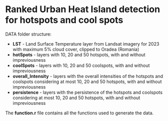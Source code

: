 # Ranked Urban Heat Island detection for hotspots and cool spots  

DATA folder structure:
- **LST** - Land Surface Temperature layer from Landsat imagery for 2023 with maximum 5% cloud cover, clipped to Oradea (Romania)
- **hotSpots** - layers with 10, 20 and 50 hotspots, with and without impreviousness
- **coolSpots** - layers with 10, 20 and 50 coolspots, with and without impreviousness
- **overall_Intensity** - layers with the overall intensities of the hotspots and coolspots considering at most 10, 20 and 50 hotspots, with and without impreviousness
- **persistence** - layers with the persistence of the hotspots and coolspots considering at most 10, 20 and 50 hotspots, with and without impreviousness

The **function.r** file contains all the functions used to generate the data.
